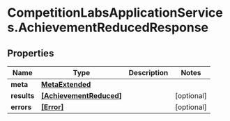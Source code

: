 # CompetitionLabsApplicationServices.AchievementReducedResponse

## Properties

Name | Type | Description | Notes
------------ | ------------- | ------------- | -------------
**meta** | [**MetaExtended**](MetaExtended.md) |  | 
**results** | [**[AchievementReduced]**](AchievementReduced.md) |  | [optional] 
**errors** | [**[Error]**](Error.md) |  | [optional] 


